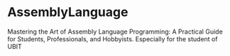 # AssemblyLanguage
Mastering the Art of Assembly Language Programming: A Practical Guide for Students, Professionals, and Hobbyists. Especially for the student of UBIT
